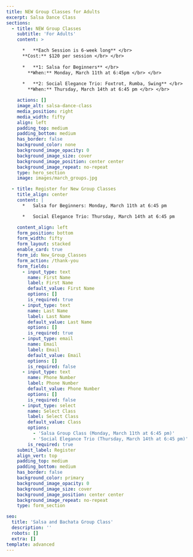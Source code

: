 ```yaml
---
title: NEW Group Classes for Adults
excerpt: Salsa Dance Class
sections:
  - title: NEW Group Classes
    subtitle: 'For Adults'
    content: >

      *   **Each Session is 6-week long** </br>
      **Cost:** $120 per session </br> </br>
      
      *   **1: Salsa for Beginners** </br>
        **When:** Monday, March 11th at 6:45pm </br> </br>
   
      *   **2: Social Elegance Trio: Foxtrot, Rumba, Swing** </br>
        **When:** Thursday, March 14th at 6:45 pm </br> </br>

    actions: []
    image_alt: salsa-dance-class
    media_position: right
    media_width: fifty
    align: left
    padding_top: medium
    padding_bottom: medium
    has_border: false
    background_color: none
    background_image_opacity: 0
    background_image_size: cover
    background_image_position: center center
    background_image_repeat: no-repeat
    type: hero_section
    image: images/march_groups.jpg

  - title: Register for New Group Classes
    title_align: center
    content: |
      *   Salsa for Beginners: Monday, March 11th at 6:45 pm

      *   Social Elegance Trio: Thursday, March 14th at 6:45 pm

    content_align: left
    form_position: bottom
    form_width: fifty
    form_layout: stacked
    enable_card: true
    form_id: New_Group_Classes
    form_action: /thank-you
    form_fields:
      - input_type: text
        name: First Name
        label: First Name
        default_value: First Name
        options: []
        is_required: true
      - input_type: text
        name: Last Name
        label: Last Name
        default_value: Last Name
        options: []
        is_required: true
      - input_type: email
        name: Email
        label: Email
        default_value: Email
        options: []
        is_required: false
      - input_type: text
        name: Phone Number
        label: Phone Number
        default_value: Phone Number
        options: []
        is_required: false
      - input_type: select
        name: Select Class
        label: Select Class
        default_value: Class
        options:
          - 'Salsa Group Class (Monday, March 11th at 6:45 pm)'
          - 'Social Elegance Trio (Thursday, March 14th at 6:45 pm)'
        is_required: true
    submit_label: Register
    align_vert: top
    padding_top: medium
    padding_bottom: medium
    has_border: false
    background_color: primary
    background_image_opacity: 0
    background_image_size: cover
    background_image_position: center center
    background_image_repeat: no-repeat
    type: form_section

seo:
  title: 'Salsa and Bachata Group Class'
  description: ''
  robots: []
  extra: []
template: advanced
---
```

